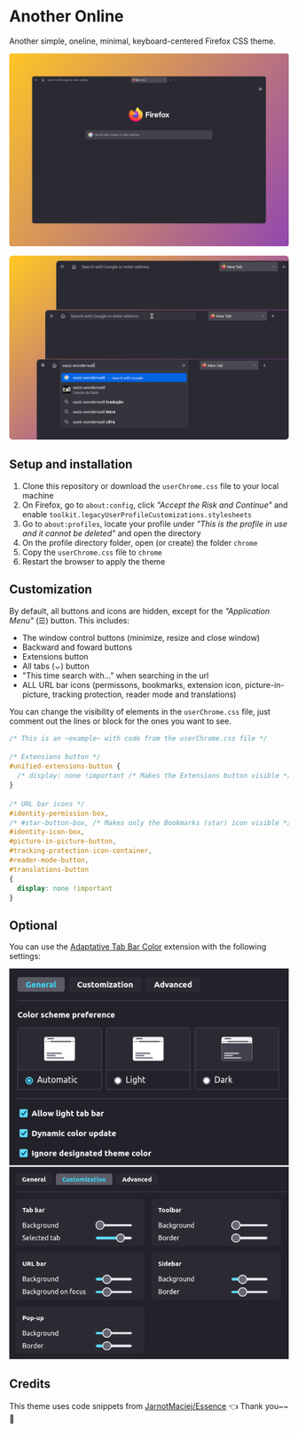 # Another Online

Another simple, oneline, minimal, keyboard-centered Firefox CSS theme.

![Screenshot](ass/screenshot.png)

![Screenshot0](ass/screenshot2.png)

## Setup and installation
1. Clone this repository or download the `userChrome.css` file to your local machine
2. On Firefox, go to `about:config`, click *"Accept the Risk and Continue"* and enable `toolkit.legacyUserProfileCustomizations.stylesheets`
3. Go to `about:profiles`, locate your profile under *"This is the profile in use and it cannot be deleted"* and open the directory
4. On the profile directory folder, open (or create) the folder `chrome`
5. Copy the `userChrome.css` file to `chrome`
6. Restart the browser to apply the theme

## Customization

By default, all buttons and icons are hidden, except for the *"Application Menu"* (☰) button. This includes:
- The window control buttons (minimize, resize and close window)
- Backward and foward buttons
- Extensions button
- All tabs (⌄) button
- "This time search with..." when searching in the url
- ALL URL bar icons (permissons, bookmarks, extension icon, picture-in-picture, tracking protection, reader mode and translations)

You can change the visibility of elements in the `userChrome.css` file, just comment out the lines or block for the ones you want to see.

```css
/* This is an ~example~ with code from the userChrome.css file */

/* Extensions button */
#unified-extensions-button {
  /* display: none !important /* Makes the Extensions button visible */
}

/* URL bar icons */
#identity-permission-box,
/* #star-button-box, /* Makes only the Bookmarks (star) icon visible */
#identity-icon-box,
#picture-in-picture-button,
#tracking-protection-icon-container,
#reader-mode-button,
#translations-button
{
  display: none !important
}
```

## Optional

You can use the [Adaptative Tab Bar Color](https://addons.mozilla.org/en-US/firefox/addon/adaptive-tab-bar-colour/) extension with the following settings:

![extension1](ass/screenshot-extension.png)
![extension2](ass/screenshot-extension2.png)

## Credits
This theme uses code snippets from [JarnotMaciej/Essence](https://github.com/JarnotMaciej/Essence) 👈 Thank you~~ 🤗 

